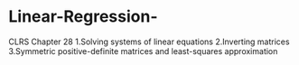 # Linear-Regression-
CLRS Chapter 28  1.Solving systems of linear equations 2.Inverting matrices 3.Symmetric positive-definite matrices and least-squares approximation
